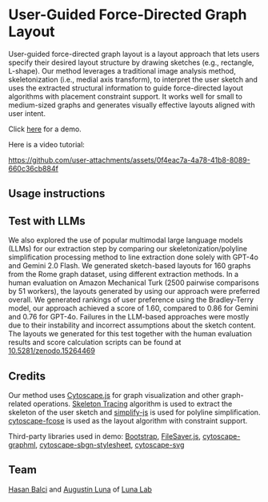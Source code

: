 # User-Guided Force-Directed Graph Layout

User-guided force-directed graph layout is a layout approach that lets users specify their desired layout structure by drawing sketches (e.g., rectangle, L-shape). Our method leverages a traditional image analysis method, skeletonization (i.e., medial axis transform), to interpret the user sketch and uses the extracted structural information to guide force-directed layout algorithms with placement constraint support. It works well for small to medium-sized graphs and generates visually effective layouts aligned with user intent.

Click [here](https://sciluna.github.io/uggly/index.html) for a demo.

Here is a video tutorial:

https://github.com/user-attachments/assets/0f4eac7a-4a78-41b8-8089-660c36cb884f

## Usage instructions

## Test with LLMs

We also explored the use of popular multimodal large language models (LLMs) for our extraction step by comparing our skeletonization/polyline simplification processing method to line extraction done solely with GPT-4o and Gemini 2.0 Flash. We generated sketch-based layouts for 160 graphs from the Rome graph dataset, using different extraction methods. In a human evaluation on Amazon Mechanical Turk (2500 pairwise comparisons by 51 workers), the layouts generated by using our approach were preferred overall. We generated rankings of user preference using the Bradley-Terry model, our approach achieved a score of 1.60, compared to 0.86 for Gemini and 0.76 for GPT-4o. Failures in the LLM-based approaches were mostly due to their instability and incorrect assumptions about the sketch content. The layouts we generated for this test together with the human evaluation results and score calculation scripts can be found at [10.5281/zenodo.15264469](https://doi.org/10.5281/zenodo.15264469) 

## Credits

Our method uses [Cytoscape.js](https://js.cytoscape.org) for graph visualization and other graph-related operations. [Skeleton Tracing](https://github.com/LingDong-/skeleton-tracing) algorithm is used to extract the skeleton of the user sketch and [simplify-js](https://github.com/mourner/simplify-js) is used for polyline simplification. [cytoscape-fcose](https://github.com/iVis-at-Bilkent/cytoscape.js-fcose) is used as the layout algorithm with constraint support.

Third-party libraries used in demo: [Bootstrap](https://getbootstrap.com/), [FileSaver.js](https://github.com/eligrey/FileSaver.js/), [cytoscape-graphml](https://github.com/iVis-at-Bilkent/cytoscape.js-graphml), [cytoscape-sbgn-stylesheet](https://github.com/PathwayCommons/cytoscape-sbgn-stylesheet), [cytoscape-svg](https://github.com/kinimesi/cytoscape-svg) 

## Team
[Hasan Balci](https://github.com/hasanbalci) and [Augustin Luna](https://github.com/cannin) of [Luna Lab](https://github.com/sciluna)
